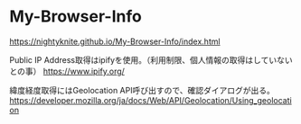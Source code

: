 # My-Browser-Info

https://nightyknite.github.io/My-Browser-Info/index.html

Public IP Address取得はipifyを使用。（利用制限、個人情報の取得はしていないとの事）
https://www.ipify.org/

緯度経度取得にはGeolocation API呼び出すので、確認ダイアログが出る。
https://developer.mozilla.org/ja/docs/Web/API/Geolocation/Using_geolocation


